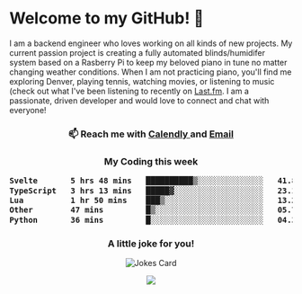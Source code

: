 <h1> Welcome to my GitHub! 👋 </h1>


  I am a backend engineer who loves working on all kinds of new projects. My current passion project is creating a fully automated blinds/humidifer system based on a Rasberry Pi to keep my beloved piano in tune no matter changing weather conditions. When I am not practicing piano, you'll find me exploring Denver, playing tennis, watching movies, or listening to music (check out what I've been listening to recently on [Last.fm](https://www.last.fm/user/mballa000). I am a passionate, driven developer and would love to connect and chat with everyone!

<h3 align = "center"> 📫 Reach me with <a href = "https://calendly.com/msbrandt00/30min"> Calendly </a> and <a href="mailto:msbrandt00@gmail.com">Email</a> 
 </h3>


 
<div align = "center"
[![Anurag's GitHub stats](https://github-readme-stats.vercel.app/api?username=mbrandt00)](https://github.com/anuraghazra/github-readme-stats)
          </div>
<h3 align="center">
  My Coding this week
<!--START_SECTION:waka-->

```txt
Svelte       5 hrs 48 mins   ██████████▒░░░░░░░░░░░░░░   41.81 %
TypeScript   3 hrs 13 mins   █████▓░░░░░░░░░░░░░░░░░░░   23.17 %
Lua          1 hr 50 mins    ███▒░░░░░░░░░░░░░░░░░░░░░   13.24 %
Other        47 mins         █▒░░░░░░░░░░░░░░░░░░░░░░░   05.72 %
Python       36 mins         █░░░░░░░░░░░░░░░░░░░░░░░░   04.36 %
```

<!--END_SECTION:waka-->

### A little joke for you!

![Jokes Card](https://readme-jokes.vercel.app/api?hideBorder)

<a href="https://www.linkedin.com/in/mbrandt00/"><img src="https://img.shields.io/badge/linkedin-%230077B5.svg?&style=for-the-badge&logo=linkedin&logoColor=white" /></a>
